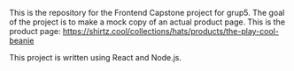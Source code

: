 This is the repository for the Frontend Capstone project for grup5. The goal of the project is to make a mock copy of an actual product page. This is the product page: https://shirtz.cool/collections/hats/products/the-play-cool-beanie

This project is written using React and Node.js.




